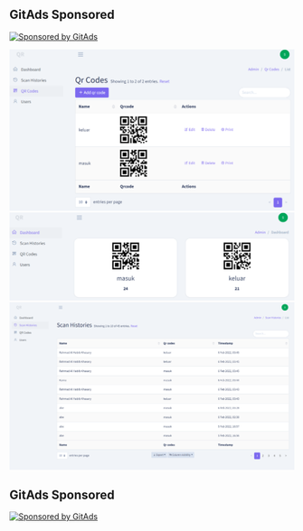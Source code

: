 <!-- GitAds-Verify: ZFJR6CYIVTVKVBV7X58CNE4V83MNMVSR -->

## GitAds Sponsored
[![Sponsored by GitAds](https://gitads.dev/v1/ad-serve?source=abewartech/qrcode_backend@github)](https://gitads.dev/v1/ad-track?source=abewartech/qrcode_backend@github)



![alt text](https://raw.githubusercontent.com/abewartech/QRCode_Backend/main/public/qr.png)
![alt text](https://raw.githubusercontent.com/abewartech/QRCode_Backend/main/public/Screenshot%202022-02-06%20110539.png)
![alt text](https://raw.githubusercontent.com/abewartech/QRCode_Backend/main/public/screencapture-vale-bismut-id-scan-history-2022-02-06-11_27_47.png)

## GitAds Sponsored
[![Sponsored by GitAds](https://gitads.dev/v1/ad-serve?source=abewartech/qrcode_backend@github)](https://gitads.dev/v1/ad-track?source=abewartech/qrcode_backend@github)


